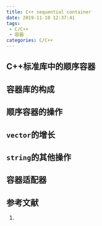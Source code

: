 ```yaml
---
title: C++ sequential container
date: 2019-11-10 12:37:41
tags:
 - C/C++
 - 容器
categories: C/C++
---
```


## C++标准库中的顺序容器

## 容器库的构成

## 顺序容器的操作

## `vector`的增长
[]()


## `string`的其他操作

## 容器适配器

## 参考文献
1.

